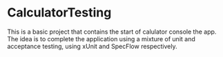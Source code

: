 # CalculatorTesting
This is a basic project that contains the start of calulator console the app. The idea is to complete the application using a mixture of unit and acceptance testing, using xUnit and SpecFlow respectively.
